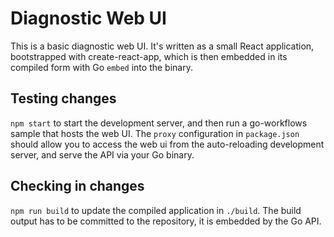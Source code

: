 # Diagnostic Web UI

This is a basic diagnostic web UI. It's written as a small React application, bootstrapped with create-react-app, which is then embedded in its compiled form with Go `embed` into the binary.

## Testing changes

`npm start` to start the development server, and then run a go-workflows sample that hosts the web UI. The `proxy` configuration in `package.json` should allow you to access the web ui from the auto-reloading development server, and serve the API via your Go binary.

## Checking in changes

`npm run build` to update the compiled application in `./build`. The build output has to be committed to the repository, it is embedded by the Go API.